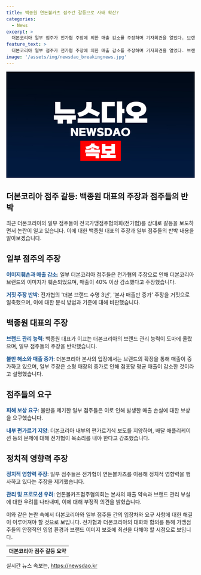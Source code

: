 ```yaml
---
title: 백종원 연돈볼카츠 점주간 갈등으로 사태 확산?
categories:
  - News
excerpt: >
  더본코리아 일부 점주가 전가협 주장에 의한 매출 감소를 주장하며 기자회견을 열었다. 브랜드 확장으로 생존기간이 단 3년이라는 주장에 이의를 제기하고, 점주들의 매출 하락에 대해 거짓 보도로 브랜드 이미지를 훼손했다고 주장했다. 또한, 전가협의 분석 기준 모호성과 내부 편가르기, 악의적 언론 보도 등을 비판하며 전가협에 대한 피해 보상을 요구했다. (150자)
feature_text: >
  더본코리아 일부 점주가 전가협 주장에 의한 매출 감소를 주장하며 기자회견을 열었다. 브랜드 확장으로 생존기간이 단 3년이라는 주장에 이의를 제기하고, 점주들의 매출 하락에 대해 거짓 보도로 브랜드 이미지를 훼손했다고 주장했다. 또한, 전가협의 분석 기준 모호성과 내부 편가르기, 악의적 언론 보도 등을 비판하며 전가협에 대한 피해 보상을 요구했다. (150자)
image: '/assets/img/newsdao_breakingnews.jpg'
---
```


<p><img src="/assets/img/newsdao_breakingnews.jpg" alt="pcversion 속보" /></p>

<h2>더본코리아 점주 갈등: 백종원 대표의 주장과 점주들의 반박</h2>

<p data-ke-size="size16">최근 더본코리아의 일부 점주들이 전국가맹점주협의회(전가협)를 상대로 갈등을 보도하면서 논란이 일고 있습니다. 이에 대한 백종원 대표의 주장과 일부 점주들의 반박 내용을 알아보겠습니다.</p>

<h2 data-ke-size="size26">일부 점주의 주장</h2>

<p><b><span style="color: #1a5490;">이미지훼손과 매출 감소</span></b>: 일부 더본코리아 점주들은 전가협의 주장으로 인해 더본코리아 브랜드의 이미지가 훼손되었으며, 매출이 40% 이상 감소했다고 주장했습니다.</p>

<p><b><span style="color: #1a5490;">거짓 주장 반박</span></b>: 전가협의 '더본 브랜드 수명 3년', '본사 매출만 증가' 주장을 거짓으로 일축했으며, 이에 대한 분석 방법과 기준에 대해 비판했습니다.</p>

<h2 data-ke-size="size26">백종원 대표의 주장</h2>

<p><b><span style="color: #1a5490;">브랜드 관리 능력</span></b>: 백종원 대표가 이끄는 더본코리아의 브랜드 관리 능력이 도마에 올랐으며, 일부 점주들의 주장을 반박했습니다.</p>

<p><b><span style="color: #1a5490;">불만 해소와 매출 증가</span></b>: 더본코리아 본사의 입장에서는 브랜드의 확장을 통해 매출이 증가하고 있으며, 일부 주장은 소형 매장의 증가로 인해 점포당 평균 매출이 감소한 것이라고 설명했습니다.</p>

<h2 data-ke-size="size26">점주들의 요구</h2>

<p><b><span style="color: #1a5490;">피해 보상 요구</span></b>: 불만을 제기한 일부 점주들은 이로 인해 발생한 매출 손실에 대한 보상을 요구했습니다.</p>

<p><b><span style="color: #1a5490;">내부 편가르기 지양</span></b>: 더본코리아 내부의 편가르기식 보도를 지양하며, 배달 애플리케이션 등의 문제에 대해 전가협이 목소리를 내야 한다고 강조했습니다.</p>

<h2 data-ke-size="size26">정치적 영향력 주장</h2>

<p><b><span style="color: #1a5490;">정치적 영향력 주장</span></b>: 일부 점주들은 전가협이 연돈볼카츠를 이용해 정치적 영향력을 행사하고 있다는 주장을 제기했습니다.</p>

<p><b><span style="color: #1a5490;">관리 및 프로모션 우려</span></b>: 연돈볼카츠점주협의회는 본사의 매출 약속과 브랜드 관리 부실에 대한 우려를 나타내며, 이에 대해 부정적 의견을 밝혔습니다.</p>

<p>이와 같은 논란 속에서 더본코리아와 일부 점주들 간의 입장차와 요구 사항에 대한 해결이 이루어져야 할 것으로 보입니다. 전가협과 더본코리아의 대화와 합의를 통해 가맹점주들의 안정적인 영업 환경과 브랜드 이미지 보호에 최선을 다해야 할 시점으로 보입니다. </p>

<table>
    <tbody>
        <tr>
            <td style="text-align: center; height: 17px;"><b>더본코리아 점주 갈등 요약</b></td>
        </tr>
    </tbody>
</table>
실시간 뉴스 속보는, <a href="https://newsdao.kr" rel="dofollow">https://newsdao.kr</a>


